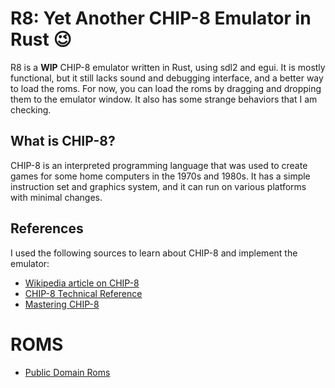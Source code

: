 # R8: Yet Another CHIP-8 Emulator in Rust 😉

R8 is a **WIP** CHIP-8 emulator written in Rust, using sdl2 and egui. It is mostly functional, but it still lacks sound and debugging interface, and a better way to load the roms. For now, you can load the roms by dragging and dropping them to the emulator window. It also has some strange behaviors that I am checking.

## What is CHIP-8?

CHIP-8 is an interpreted programming language that was used to create games for some home computers in the 1970s and 1980s. It has a simple instruction set and graphics system, and it can run on various platforms with minimal changes.

## References

I used the following sources to learn about CHIP-8 and implement the emulator:

- [Wikipedia article on CHIP-8](https://en.wikipedia.org/wiki/CHIP-8)
- [CHIP-8 Technical Reference](http://devernay.free.fr/hacks/chip8/C8TECH10.HTM)
- [Mastering CHIP-8](https://github.com/mattmikolay/chip-8/wiki/Mastering-CHIP%E2%80%908)

# ROMS
- [Public Domain Roms](https://www.zophar.net/pdroms/chip8.html)
